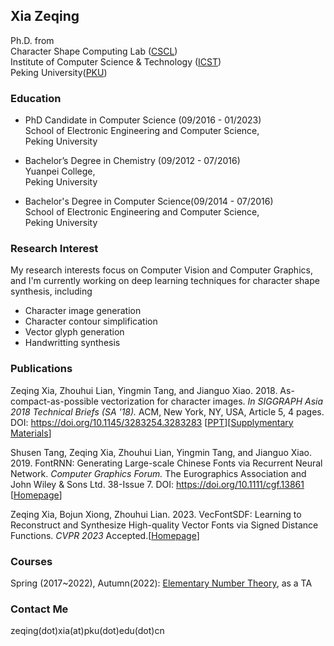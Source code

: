 ## Xia Zeqing

Ph.D. from<br/>
Character Shape Computing Lab (<a href="http://www.icst.pku.edu.cn/cscl">CSCL</a>)<br/>
Institute of Computer Science & Technology (<a href="http://www.icst.pku.edu.cn">ICST</a>)<br/>
Peking University(<a href="http://www.pku.edu.cn">PKU</a>)<br/>

### Education

* PhD Candidate in Computer Science (09/2016 - 01/2023) <br/>
School of Electronic Engineering and Computer Science,<br/>
Peking University

* Bachelor’s Degree in Chemistry (09/2012 - 07/2016) <br/>
Yuanpei College,<br/>
Peking University

* Bachelor's Degree in Computer Science(09/2014 - 07/2016) <br/>
School of Electronic Engineering and Computer Science,<br/>
Peking University

### Research Interest
My research interests focus on Computer Vision and Computer Graphics, and I'm currently working on deep learning techniques for character shape synthesis, including
* Character image generation
* Character contour simplification
* Vector glyph generation
* Handwritting synthesis

### Publications

Zeqing Xia, Zhouhui Lian, Yingmin Tang, and Jianguo Xiao. 2018. As-compact-as-possible vectorization for character images. <i>In SIGGRAPH Asia 2018 Technical Briefs (SA '18).</i> ACM, New York, NY, USA, Article 5, 4 pages. DOI: <a href="https://doi.org/10.1145/3283254.3283283">https://doi.org/10.1145/3283254.3283283</a>
[<a href="asap/show.pdf">PPT</a>][<a href="asap/supp.pdf">Supplymentary Materials</a>]

Shusen Tang, Zeqing Xia, Zhouhui Lian, Yingmin Tang, and Jianguo Xiao. 2019. FontRNN: Generating Large-scale Chinese Fonts via Recurrent Neural Network. <i>Computer Graphics Forum.</i> The Eurographics Association and John Wiley & Sons Ltd. 38-Issue 7. DOI: <a href="https://doi.org/10.1111/cgf.13861">https://doi.org/10.1111/cgf.13861 </a> [<a href="FontRNN/">Homepage</a>]

Zeqing Xia, Bojun Xiong, Zhouhui Lian. 2023. VecFontSDF: Learning to Reconstruct and Synthesize High-quality Vector Fonts via Signed Distance Functions. <i>CVPR 2023</i> Accepted.[<a href="VecFontSDF/">Homepage</a>]

### Courses

Spring (2017~2022), Autumn(2022): <a href="http://www.icst.pku.edu.cn/zlian/course/ENT/index.htm">Elementary Number Theory</a>, as a TA

### Contact Me

zeqing(dot)xia(at)pku(dot)edu(dot)cn
